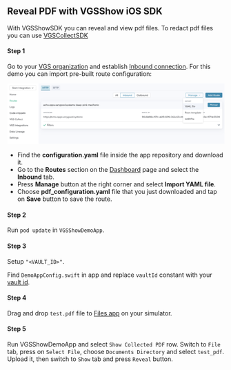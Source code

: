 ## Reveal PDF with VGSShow iOS SDK

With VGSShowSDK you can reveal and view pdf files. To redact pdf files you can use [VGSCollectSDK](https://github.com/verygoodsecurity/vgs-collect-ios) 

#### Step 1

Go to your <a href="https://dashboard.verygoodsecurity.com/" target="_blank">VGS organization</a> and establish <a href="https://www.verygoodsecurity.com/docs/getting-started/quick-integration#securing-inbound-connection" target="_blank">Inbound connection</a>. For this demo you can import pre-built route configuration:

<p align="center">
<img src="images/dashboard_routs.png" width="600">
</p>

-  Find the **configuration.yaml** file inside the app repository and download it.
-  Go to the **Routes** section on the <a href="https://dashboard.verygoodsecurity.com/" target="_blank">Dashboard</a> page and select the **Inbound** tab. 
-  Press **Manage** button at the right corner and select **Import YAML file**.
-  Choose **pdf_configuration.yaml** file that you just downloaded and tap on **Save** button to save the route.

#### Step 2

Run  `pod update` in `VGSShowDemoApp`.

#### Step 3

Setup `"<VAULT_ID>"`.

Find `DemoAppConfig.swift` in app and replace `vaultId` constant with your <a href="https://www.verygoodsecurity.com/docs/terminology/nomenclature#vault" target="_blank">vault id</a>.

#### Step 4

Drag and drop `test.pdf` file to [Files app](https://support.apple.com/en-us/HT206481) on your simulator. 

#### Step 5

Run VGSShowDemoApp and select `Show Collected PDF` row. 
Switch to `File` tab, press on `Select File`, choose `Documents Directory` and select `test_pdf`.
Upload it, then switch to `Show` tab and press `Reveal` button.


